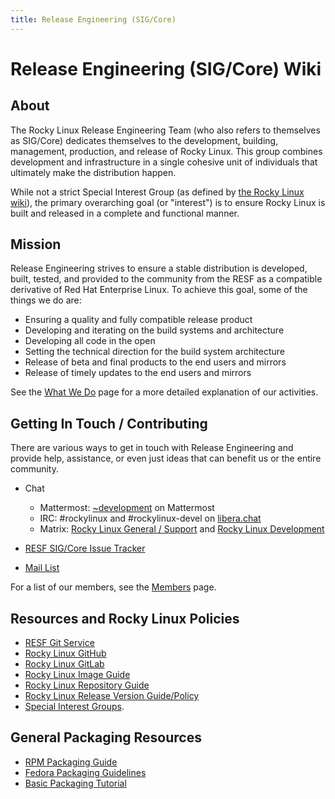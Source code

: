 ```yaml
---
title: Release Engineering (SIG/Core)
---
```


# Release Engineering (SIG/Core) Wiki

## About

The Rocky Linux Release Engineering Team (who also refers to themselves as SIG/Core) dedicates themselves to the development, building, management, production, and release of Rocky Linux. This group combines development and infrastructure in a single cohesive unit of individuals that ultimately make the distribution happen.

While not a strict Special Interest Group (as defined by [the Rocky Linux wiki](https://wiki.rockylinux.org/special_interest_groups/)), the primary overarching goal (or "interest") is to ensure Rocky Linux is built and released in a complete and functional manner.

## Mission

Release Engineering strives to ensure a stable distribution is developed, built, tested, and provided to the community from the RESF as a compatible derivative of Red Hat Enterprise Linux. To achieve this goal, some of the things we do are:

* Ensuring a quality and fully compatible release product
* Developing and iterating on the build systems and architecture
* Developing all code in the open
* Setting the technical direction for the build system architecture
* Release of beta and final products to the end users and mirrors
* Release of timely updates to the end users and mirrors

See the [What We Do](what_we_do.md) page for a more detailed explanation of our activities.

## Getting In Touch / Contributing

There are various ways to get in touch with Release Engineering and provide help, assistance, or even just ideas that can benefit us or the entire community.

* Chat

    * Mattermost: [~development](https://chat.rockylinux.org/rocky-linux/channels/development) on Mattermost
    * IRC: #rockylinux and #rockylinux-devel on [libera.chat](https://libera.chat)
    * Matrix: [Rocky Linux General / Support](https://matrix.to/#/#rockylinux-support:matrix.org) and [Rocky Linux Development](https://matrix.to/#/#rockylinux-development:matrix.org)

* [RESF SIG/Core Issue Tracker](https://git.resf.org/sig_core/meta/issues)
* [Mail List](https://lists.resf.org/mailman3/lists/rocky.lists.resf.org/)

For a list of our members, see the [Members](members.md) page.

## Resources and Rocky Linux Policies

* [RESF Git Service](https://git.resf.org)
* [Rocky Linux GitHub](https://github.com/rocky-linux)
* [Rocky Linux GitLab](https://git.rockylinux.org)
* [Rocky Linux Image Guide](https://wiki.rockylinux.org/rocky/image/)
* [Rocky Linux Repository Guide](https://wiki.rockylinux.org/rocky/repo/)
* [Rocky Linux Release Version Guide/Policy](https://wiki.rockylinux.org/rocky/version/)
* [Special Interest Groups](https://wiki.rockylinux.org/special_interest_groups/).

## General Packaging Resources

* [RPM Packaging Guide](https://rpm-packaging-guide.github.io/)
* [Fedora Packaging Guidelines](https://docs.fedoraproject.org/en-US/packaging-guidelines/)
* [Basic Packaging Tutorial](https://docs.fedoraproject.org/en-US/package-maintainers/Packaging_Tutorial_GNU_Hello/)
